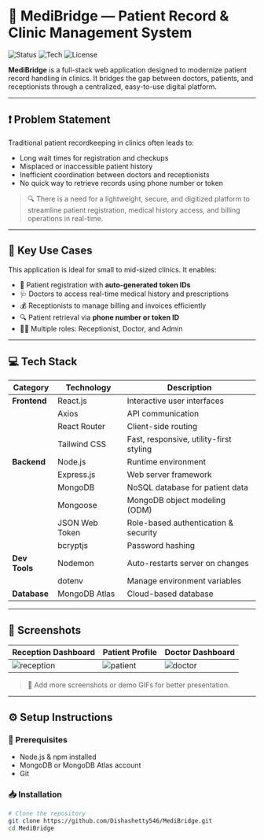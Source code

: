 # 🏥 MediBridge — Patient Record & Clinic Management System

![Status](https://img.shields.io/badge/Status-Complete-brightgreen)
![Tech](https://img.shields.io/badge/Stack-MERN-blue)
![License](https://img.shields.io/badge/License-MIT-lightgrey)

**MediBridge** is a full-stack web application designed to modernize patient record handling in clinics. It bridges the gap between doctors, patients, and receptionists through a centralized, easy-to-use digital platform.

---

## ❗ Problem Statement

Traditional patient recordkeeping in clinics often leads to:

- Long wait times for registration and checkups
- Misplaced or inaccessible patient history
- Inefficient coordination between doctors and receptionists
- No quick way to retrieve records using phone number or token

> 🔍 There is a need for a lightweight, secure, and digitized platform to streamline patient registration, medical history access, and billing operations in real-time.

---

## 🎯 Key Use Cases

This application is ideal for small to mid-sized clinics. It enables:

- 🧾 Patient registration with **auto-generated token IDs**
- 🩺 Doctors to access real-time medical history and prescriptions
- 💰 Receptionists to manage billing and invoices efficiently
- 🔍 Patient retrieval via **phone number or token ID**
- 🧑‍⚕️ Multiple roles: Receptionist, Doctor, and Admin

---

## 💻 Tech Stack

| Category      | Technology     | Description                             |
| ------------- | -------------- | --------------------------------------- |
| **Frontend**  | React.js       | Interactive user interfaces             |
|               | Axios          | API communication                       |
|               | React Router   | Client-side routing                     |
|               | Tailwind CSS   | Fast, responsive, utility-first styling |
| **Backend**   | Node.js        | Runtime environment                     |
|               | Express.js     | Web server framework                    |
|               | MongoDB        | NoSQL database for patient data         |
|               | Mongoose       | MongoDB object modeling (ODM)           |
|               | JSON Web Token | Role-based authentication & security    |
|               | bcryptjs       | Password hashing                        |
| **Dev Tools** | Nodemon        | Auto-restarts server on changes         |
|               | dotenv         | Manage environment variables            |
| **Database**  | MongoDB Atlas  | Cloud-based database                    |

---

## 📸 Screenshots

| Reception Dashboard                       | Patient Profile                       | Doctor Dashboard                    |
| ----------------------------------------- | ------------------------------------- | ----------------------------------- |
| ![reception](./Screenshots/reception.png) | ![patient](./Screenshots/patient.png) | ![doctor](./Screenshots/doctor.png) |

> 🔎 Add more screenshots or demo GIFs for better presentation.

---

## ⚙️ Setup Instructions

### 🔧 Prerequisites

- Node.js & npm installed
- MongoDB or MongoDB Atlas account
- Git

### 📥 Installation

```bash
# Clone the repository
git clone https://github.com/Dishashetty546/MediBridge.git
cd MediBridge
```
